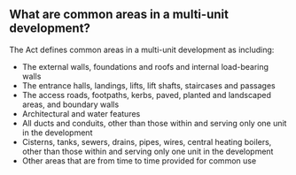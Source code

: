 ##  What are common areas in a multi-unit development?

The Act defines common areas in a multi-unit development as including:

  * The external walls, foundations and roofs and internal load-bearing walls 
  * The entrance halls, landings, lifts, lift shafts, staircases and passages 
  * The access roads, footpaths, kerbs, paved, planted and landscaped areas, and boundary walls 
  * Architectural and water features 
  * All ducts and conduits, other than those within and serving only one unit in the development 
  * Cisterns, tanks, sewers, drains, pipes, wires, central heating boilers, other than those within and serving only one unit in the development 
  * Other areas that are from time to time provided for common use 
